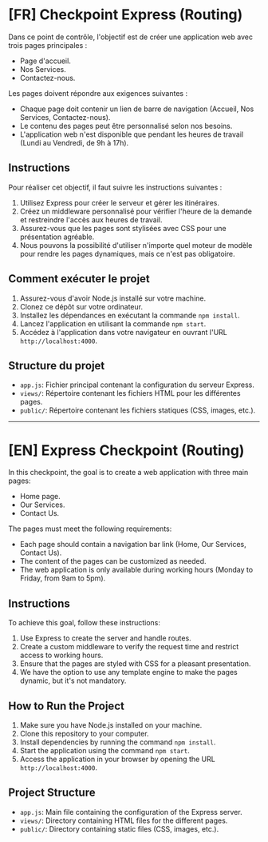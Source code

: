 # [FR] Checkpoint Express (Routing)

Dans ce point de contrôle, l'objectif est de créer une application web avec trois pages principales :

- Page d'accueil.
- Nos Services.
- Contactez-nous.

Les pages doivent répondre aux exigences suivantes :

- Chaque page doit contenir un lien de barre de navigation (Accueil, Nos Services, Contactez-nous).
- Le contenu des pages peut être personnalisé selon nos besoins.
- L'application web n'est disponible que pendant les heures de travail (Lundi au Vendredi, de 9h à 17h).

## Instructions

Pour réaliser cet objectif, il faut suivre les instructions suivantes :

1. Utilisez Express pour créer le serveur et gérer les itinéraires.
2. Créez un middleware personnalisé pour vérifier l'heure de la demande et restreindre l'accès aux heures de travail.
3. Assurez-vous que les pages sont stylisées avec CSS pour une présentation agréable.
4. Nous pouvons la possibilité d'utiliser n'importe quel moteur de modèle pour rendre les pages dynamiques, mais ce n'est pas obligatoire.

## Comment exécuter le projet

1. Assurez-vous d'avoir Node.js installé sur votre machine.
2. Clonez ce dépôt sur votre ordinateur.
3. Installez les dépendances en exécutant la commande `npm install`.
4. Lancez l'application en utilisant la commande `npm start`.
5. Accédez à l'application dans votre navigateur en ouvrant l'URL `http://localhost:4000`.

## Structure du projet

- `app.js`: Fichier principal contenant la configuration du serveur Express.
- `views/`: Répertoire contenant les fichiers HTML pour les différentes pages.
- `public/`: Répertoire contenant les fichiers statiques (CSS, images, etc.).

---

# [EN] Express Checkpoint (Routing)

In this checkpoint, the goal is to create a web application with three main pages:

- Home page.
- Our Services.
- Contact Us.

The pages must meet the following requirements:

- Each page should contain a navigation bar link (Home, Our Services, Contact Us).
- The content of the pages can be customized as needed.
- The web application is only available during working hours (Monday to Friday, from 9am to 5pm).

## Instructions

To achieve this goal, follow these instructions:

1. Use Express to create the server and handle routes.
2. Create a custom middleware to verify the request time and restrict access to working hours.
3. Ensure that the pages are styled with CSS for a pleasant presentation.
4. We have the option to use any template engine to make the pages dynamic, but it's not mandatory.

## How to Run the Project

1. Make sure you have Node.js installed on your machine.
2. Clone this repository to your computer.
3. Install dependencies by running the command `npm install`.
4. Start the application using the command `npm start`.
5. Access the application in your browser by opening the URL `http://localhost:4000`.

## Project Structure

- `app.js`: Main file containing the configuration of the Express server.
- `views/`: Directory containing HTML files for the different pages.
- `public/`: Directory containing static files (CSS, images, etc.).
